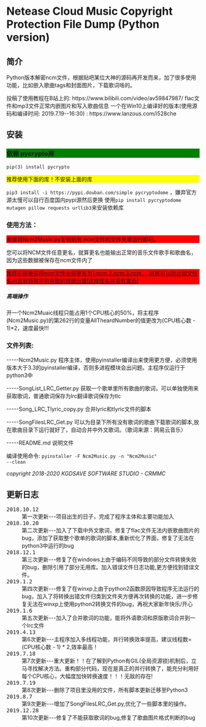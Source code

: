 <h1>Netease Cloud Music Copyright Protection File Dump (Python version)</h1>

<h2>简介</h2>


<p>Python版本解密ncm文件，根据贴吧某位大神的源码再开发而来，加了很多使用功能，比如嵌入歌曲tags和封面图片，下载歌词啥的。</p>
<p5>投稿了使用教程在B站上的: <p5>
https://www.bilibili.com/video/av59847987/
<p6>flac文件和mp3文件正常内嵌图片和写入歌曲信息</p6>
一个在Win10上编译好的版本(使用源码和编译时间: 2019.7.19--16:30) : https://www.lanzous.com/i528che
<h2>安装</h2>
<h3 style="background-color:green">依赖 pycrypto库</h3>

<code>pip(3) install pycrypto</code>
<p style="background-color:yellow">推荐使用下面的库！不安装上面的库</p>
<code>pip3 install -i https://pypi.douban.com/simple pycryptodome</code>
，嫌弃官方源太慢可以自行百度国内pypi源然后更换
使用<code>pip install pycryptodome mutagen pillow requests urllib3</code>来安装依赖库

<h3>使用方法：</h3>
<p style="background-color:red">直接将Ncm2Music.py复制到有.ncm文件的文件夹里运行即可。</p>
您可以将NCM文件任意更名，就算更名也能输出正常的音乐文件歌手和歌曲名，因为这些数据被保存在ncm文件内了
<p style="background-color:red"><u>推荐在转换前将ncm文件全部更名为1.ncm,2.ncm,3.ncm.....这样可以防止因文件名内含有特殊字符导致的转换出错!这样改名并没有害处!</u></p>
<h5>高端操作</h5>
<p>开一个Ncm2Muaic线程只能占用1个CPU核心的50%，将主程序(Ncm2Music.py)的第262行的变量AllTheardNumber的值更改为(CPU核心数 - 1)*2，速度最快!!!</p>
<h3>文件列表:</h3>
<p>-----Ncm2Music.py 程序主体，使用pyinstaller编译出来使用更方便，必须使用版本大于3.3的pyinstaller编译，否则多进程模块会出问题。主程序仅运行于python3中</p>
<p>-----SongList_LRC_Getter.py 获取一个歌单里所有歌曲的歌词，可以单独使用来获取歌词，普通歌词保存为lrc翻译歌词保存为tlc</p>
<p>-----Song_LRC_Tlyric_copy.py 合并lyric和tlyric文件的脚本</p>
<p>-----SongFilesLRC_Get.py 可以为目录下所有没有歌词的歌曲下载歌词的脚本,放在歌曲目录下运行就好了，自动合并中外文歌词。（歌词来源：网易云音乐）</p>
<p>-----README.md 说明文件</p>

编译使用命令:
<code>pyinstaller -F Ncm2Music.py -n "Ncm2Music" --clean</code>


<em>copyright 2018-2020 KGDSAVE SOFTWARE STUDIO - CRMMC</em> 

<h2>更新日志</h2>
<dl>
  <dt><kbd>2018.10.12</kbd></dt>
    <dd>第一次更新---项目出生的日子，完成了程序主体和主要功能加入</dd>
  <dt><kbd>2018.10.20</kbd></dt>
    <dd>第二次更新---加入了下载中外文歌词，修复了flac文件无法内嵌歌曲图片的bug，添加了获取整个歌单的歌词的脚本,重新优化了界面，修复了无法在python3中运行的bug</dd>
  <dt><kbd>2018.12.1</kbd></dt>
    <dd>第三次更新---修复了在windows上由于编码不同导致的部分文件转换失败的bug，删除引用了部分无用库。加入错误文件日志功能,更方便找到错误文件。</dd>
  <dt><kbd>2019.1.2</kbd></dt>
    <dd>第四次更新---修复了在winxp上由于python2函数原因导致程序无法运行的bug，加入了将转换出错文件归类到文件夹方便再次转换的功能，进一步修复无法在winxp上使用python2转换文件的bug，再祝大家新年快乐/开心</dd>
  <dt><kbd>2019.1.6</kbd></dt>
    <dd>第五次更新---加入了合并歌词的功能，能将外语歌词和原版歌词合并到一个lrc文件</dd>
  <dt><kbd>2019.4.13</kbd></dt>
    <dd>第6次更新---主程序加入多线程功能，并行转换效率提高，建议线程数=(CPU核心数 - 1) * 2,效率最高！</dd>
  <dt><kbd>2019.7.18</kbd></dt>
    <dd>第7次更新---重大更新！！在了解到Python有GIL(全局资源锁)机制后，立马寻找解决方法。重构部分代码，现在是真正的并行转换了，能充分利用好每个CPU核心，大幅度加快转换速度！！！无敌的存在!</dd>
  <dt><kbd>2019.7.19</kbd></dt>
    <dd>第8次更新---删除了项目里没用的文件，所有脚本更新迁移至Python3</dd>
  <dt><kbd>2019.8.7</kbd></dt>
    <dd>第9次更新---增加了SongFilesLRC_Get.py,优化了一些脚本里的操作。</dd>
  <dt><kbd>2019.12.28</kbd></dt>
    <dd>第10次更新---修复了不能获取歌词的bug,修复了歌曲图片格式判断的bug</dd>
</dl>